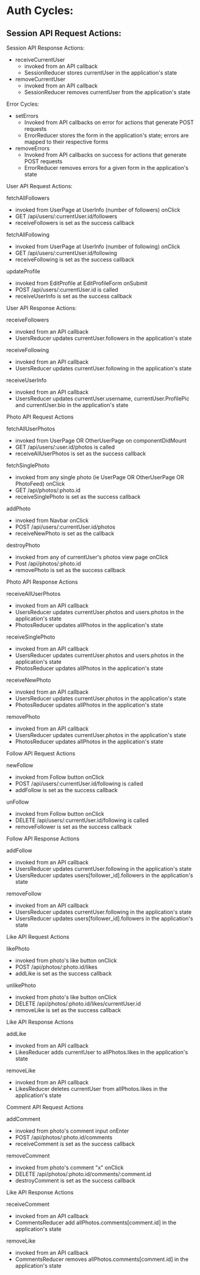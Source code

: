 # Auth Cycles:

## Session API Request Actions:


Session API Response Actions:
- receiveCurrentUser
  - invoked from an API callback
  - SessionReducer stores currentUser in the application's state
- removeCurrentUser
  - invoked from an API callback
  - SessionReducer removes currentUser from the application's state

Error Cycles:
- setErrors
  - Invoked from API callbacks on error for actions that generate POST requests
  - ErrorReducer stores the form in the application's state; errors are mapped to their respective forms
- removeErrors
  - Invoked from API callbacks on success for actions that generate POST requests
  - ErrorReducer removes errors for a given form in the application's state



User API Request Actions:

fetchAllFollowers
- invoked from UserPage at UserInfo (number of followers) onClick
- GET /api/users/:currentUser.id/followers
- receiveFollowers is set as the success callback

fetchAllFollowing
- invoked from UserPage at UserInfo (number of following) onClick
- GET /api/users/:currentUser.id/following
- receiveFollowing is set as the success callback

updateProfile
- invoked from EditProfile at EditProfileForm onSubmit
- POST /api/users/:currentUser.id is called
- receiveUserInfo is set as the success callback


User API Response Actions:

receiveFollowers
- invoked from an API callback
- UsersReducer updates currentUser.followers in the application's state

receiveFollowing
- invoked from an API callback
- UsersReducer updates currentUser.following in the application's state

receiveUserInfo
- invoked from an API callback
- UsersReducer updates currentUser.username, currentUser.ProfilePic and currentUser.bio in the application's state





Photo API Request Actions

fetchAllUserPhotos
- invoked from UserPage OR OtherUserPage on componentDidMount
- GET /api/users/:user.id/photos is called
- receiveAllUserPhotos is set as the success callback

fetchSinglePhoto
- invoked from any single photo (ie UserPage OR OtherUserPage OR PhotoFeed) onClick
- GET /api/photos/:photo.id
- receiveSinglePhoto is set as the success callback

addPhoto
- invoked from Navbar onClick
- POST /api/users/:currentUser.id/photos
- receiveNewPhoto is set as the callback

destroyPhoto
- invoked from any of currentUser's photos view page onClick
- Post /api/photos/:photo.id
- removePhoto is set as the success callback




Photo API Response Actions

receiveAllUserPhotos
- invoked from an API callback
- UsersReducer updates currentUser.photos and users.photos in the application's state
- PhotosReducer updates allPhotos in the application's state

receiveSinglePhoto
- invoked from an API callback
- UsersReducer updates currentUser.photos and users.photos in the application's state
- PhotosReducer updates allPhotos in the application's state

receiveNewPhoto
- invoked from an API callback
- UsersReducer updates currentUser.photos in the application's state
- PhotosReducer updates allPhotos in the application's state

removePhoto
- invoked from an API callback
- UsersReducer updates currentUser.photos in the application's state
- PhotosReducer updates allPhotos in the application's state




Follow API Request Actions

newFollow
- invoked from Follow button onClick
- POST /api/users/:currentUser.id/following is called
- addFollow is set as the success callback

unFollow
- invoked from Follow button onClick
- DELETE /api/users/:currentUser.id/following is called
- removeFollower is set as the success callback


Follow API Response Actions

addFollow
- invoked from an API callback
- UsersReducer updates currentUser.following in the application's state
- UsersReducer updates users[follower_id].followers in the application's state

removeFollow
- invoked from an API callback
- UsersReducer updates currentUser.following in the application's state
- UsersReducer updates users[follower_id].followers in the application's state



Like API Request Actions

likePhoto
- invoked from photo's like button onClick
- POST /api/photos/:photo.id/likes
- addLike is set as the success callback

unlikePhoto
- invoked from photo's like button onClick
- DELETE /api/photos/:photo.id/likes/currentUser.id
- removeLike is set as the success callback


Like API Response Actions

addLike
- invoked from an API callback
- LikesReducer adds currentUser to allPhotos.likes in the application's state

removeLike
- invoked from an API callback
- LikesReducer deletes currentUser from allPhotos.likes in the application's state



Comment API Request Actions

addComment
- invoked from photo's comment input onEnter
- POST /api/photos/:photo.id/comments
- receiveComment is set as the success callback

removeComment
- invoked from photo's comment "x" onClick
- DELETE /api/photos/:photo.id/comments/:comment.id
- destroyComment is set as the success callback


Like API Response Actions

receiveComment
- invoked from an API callback
- CommentsReducer add allPhotos.comments[comment.id] in the application's state

removeLike
- invoked from an API callback
- CommentsReducer removes allPhotos.comments[comment.id] in the application's state
